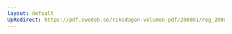 ```yaml
---
layout: default
UpRedirect: https://pdf.swedeb.se/riksdagen-volumeG-pdf/200001/reg_200001/reg_200001_0252.pdf
---
```

